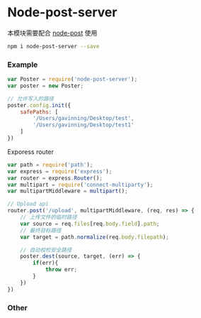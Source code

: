 # Node-post-server
本模块需要配合 [node-post](https://www.npmjs.com/package/node-post) 使用  

```sh
npm i node-post-server --save
```

### Example
```js
var Poster = require('node-post-server');
var poster = new Poster;

// 允许写入的路径
poster.config.init({
    safePaths: [
        '/Users/gavinning/Desktop/test',
        '/Users/gavinning/Desktop/test1'
    ]
})
```

Exporess router
```js
var path = require('path');
var express = require('express');
var router = express.Router();
var multipart = require('connect-multiparty');
var multipartMiddleware = multipart();

// Upload api
router.post('/upload', multipartMiddleware, (req, res) => {
    // 上传文件的临时路径
    var source = req.files[req.body.field].path;
    // 最终目标路径
    var target = path.normalize(req.body.filepath);

    // 自动校检安全路径
    poster.dest(source, target, (err) => {
        if(err){
            throw err;
        }
    })
})

```

### Other
```js

```
